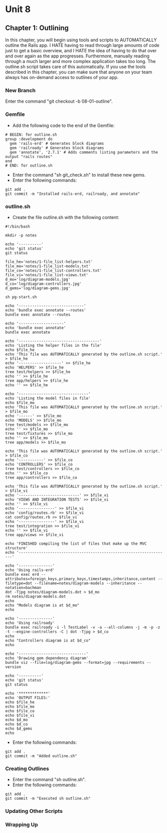 # Unit 8
## Chapter 1: Outlining

In this chapter, you will begin using tools and scripts to AUTOMATICALLY outline the Rails app.  I HATE having to read through large amounts of code just to get a basic overview, and I HATE the idea of having to do that over and over again as the app progresses.  Furthermore, manually reading through a much larger and more complex application takes too long.  The outline.sh script takes care of this automatically.  If you use the tools described in this chapter, you can make sure that anyone on your team always has on-demand access to outlines of your app.

### New Branch
Enter the command "git checkout -b 08-01-outline".

### Gemfile
* Add the following code to the end of the Gemfile:
```
# BEGIN: for outline.sh
group :development do
  gem 'rails-erd' # Generates block diagrams
  gem 'railroady' # Generates block diagrams
  gem 'annotate', '2.7.1' # Adds comments listing parameters and the output "rails routes"
end
# END: for outline.sh
```
* Enter the command "sh git_check.sh" to install these new gems.
* Enter the following commands:
```
git add .
git commit -m "Installed rails-erd, railroady, and annotate"
```

### outline.sh
* Create the file outline.sh with the following content:
```
#!/bin/bash

mkdir -p notes

echo '----------'
echo 'git status'
git status

file_he='notes/1-file_list-helpers.txt'
file_mo='notes/1-file_list-models.txt'
file_co='notes/1-file_list-controllers.txt'
file_vi='notes/1-file_list-views.txt'
d_mo='log/diagram-models.jpg'
d_co='log/diagram-controllers.jpg'
d_gems='log/diagram-gems.jpg'

sh pg-start.sh

echo '-----------------------------'
echo 'bundle exec annotate --routes'
bundle exec annotate --routes

echo '--------------------'
echo 'bundle exec annotate'
bundle exec annotate

echo '------------------------------------'
echo 'Listing the helper files in the file'
echo $file_he
echo 'This file was AUTOMATICALLY generated by the outline.sh script.' > $file_he
echo '-------------------' >> $file_he
echo 'HELPERS' >> $file_he
tree test/helpers >> $file_he
echo '' >> $file_he
tree app/helpers >> $file_he
echo '' >> $file_he

echo '-------------------------------'
echo 'Listing the model files in file'
echo $file_mo
echo 'This file was AUTOMATICALLY generated by the outline.sh script.' > $file_mo
echo '------' >> $file_mo
echo 'MODELS' >> $file_mo
tree test/models >> $file_mo
echo '' >> $file_mo
tree test/fixtures >> $file_mo
echo '' >> $file_mo
tree app/models >> $file_mo

echo 'This file was AUTOMATICALLY generated by the outline.sh script.' > $file_co
echo '-----------' >> $file_co
echo 'CONTROLLERS' >> $file_co
tree test/controllers >> $file_co
echo '' >> $file_co
tree app/controllers >> $file_co

echo 'This file was AUTOMATICALLY generated by the outline.sh script.' > $file_vi
echo '---------------------------' >> $file_vi
echo 'VIEWS AND INTEGRATION TESTS' >> $file_vi
echo '' >> $file_vi
echo '----------------' >> $file_vi
echo 'config/routes.rb' >> $file_vi
cat config/routes.rb >> $file_vi
echo '----------------' >> $file_vi
tree test/integration >> $file_vi
echo '' >> $file_vi
tree app/views >> $file_vi

echo 'FINISHED compiling the list of files that make up the MVC structure'
echo '-------------------------------------------------------------------'

echo '---------------'
echo 'Using rails-erd'
bundle exec erd --attributes=foreign_keys,primary_keys,timestamps,inheritance,content --filetype=dot --filename=notes/diagram-models --inheritance --notation=bachman
dot -Tjpg notes/diagram-models.dot > $d_mo
rm notes/diagram-models.dot
echo
echo "Models diagram is at $d_mo"
echo

echo '---------------'
echo 'Using railroady'
bundle exec railroady -i -l TestLabel -v -a --all-columns -j -m -p -z -t --engine-controllers -C | dot -Tjpg > $d_co
echo
echo "Controllers diagram is at $d_co"
echo

echo '------------------------------'
echo 'Drawing gem dependency diagram'
bundle viz --file=log/diagram-gems --format=jpg --requirements --version

echo '----------'
echo 'git status'
git status

echo '*************'
echo 'OUTPUT FILES:'
echo $file_he
echo $file_mo
echo $file_co
echo $file_vi
echo $d_mo
echo $d_co
echo $d_gems
echo
```
* Enter the following commands:
```
git add .
git commit -m "Added outline.sh"
```

### Creating Outlines
* Enter the command "sh outline.sh".
* Enter the following commands:
```
git add .
git commit -m "Executed sh outline.sh"
```

### Updating Other Scripts

### Wrapping Up
